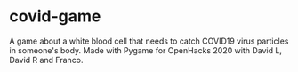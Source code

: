 # covid-game
A game about a white blood cell that needs to catch COVID19 virus particles in someone's body. Made with Pygame for OpenHacks 2020 with David L, David R and Franco. 
